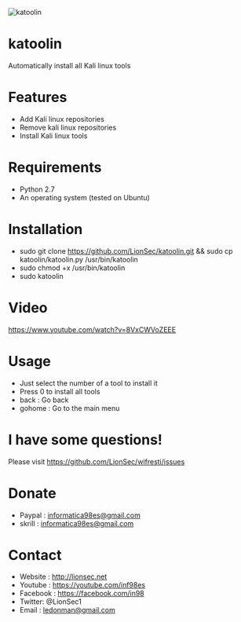 ![katoolin](https://cloud.githubusercontent.com/assets/8742190/9415562/83397aae-4840-11e5-8f72-28dfffcc70a9.png)

# katoolin
Automatically install all Kali linux tools

# Features
- Add Kali linux repositories
- Remove kali linux repositories
- Install Kali linux tools

# Requirements
- Python 2.7
- An operating system (tested on Ubuntu)

# Installation
- sudo git clone https://github.com/LionSec/katoolin.git && sudo cp katoolin/katoolin.py /usr/bin/katoolin
- sudo chmod +x /usr/bin/katoolin
- sudo katoolin 

# Video
https://www.youtube.com/watch?v=8VxCWVoZEEE

# Usage
- Just select the number of a tool to install it
- Press 0 to install all tools
- back : Go back
- gohome : Go to the main menu

# I have some questions!
Please visit https://github.com/LionSec/wifresti/issues

# Donate
- Paypal : informatica98es@gmail.com
- skrill : informatica98es@gmail.com

# Contact

- Website : http://lionsec.net
- Youtube : https://youtube.com/inf98es
- Facebook : https://facebook.com/in98
- Twitter: @LionSec1
- Email : ledonman@gmail.com
